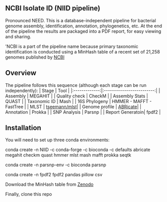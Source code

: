 ## NCBI Isolate ID (NIID pipeline)
Pronounced NEED. This is a database-independent pipeline for bacterial genome assembly, identification, annotation, phylogenetics, etc. At the end of the pipeline the results are packaged into a PDF report, for easy viewing and sharing.

'NCBI is a part of the pipeline name because primary taxonomic identification is conducted using a MinHash table of a recent set of 21,258 genomes published by [NCBI](https://ncbiinsights.ncbi.nlm.nih.gov/2025/01/14/updated-bacterial-and-archaeal-reference-genome-collection-2/)

## Overview
The pipeline follows this sequence (although each stage can be run independently):
| Stage        | Tool                       |
|:-------------:|:-------------------------:|
| Assembly       | MEGAHIT                  |
| Quality check  | CheckM                   |
| Assembly Stats | QUAST                    |
| Taxonomic ID   | Mash                     |
| 16S Phylogeny  | HMMER - MAFFT - FastTree |
| MLST           | [tseemann/mlst](https://github.com/tseemann/mlst/tree/master)|
| Genome profile | [ABRicate](https://github.com/tseemann/abricate)|
| Annotation     | Prokka |
| SNP Analysis   | Parsnp |
| Report Generatoin| fpdf2 |

## Installation
You will need to set up three conda environments:

conda create -n NIID -c conda-forge -c bioconda -c defaults abricate megahit checkm quast hmmer mlst mash mafft prokka seqtk

conda create -n parsnp-env -c bioconda parsnp

conda create -n fpdf2 fpdf2 pandas pillow csv

Download the MinHash table from [Zenodo](https://zenodo.org/records/15871983)

Finally, clone this repo



